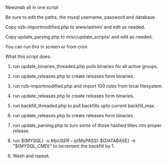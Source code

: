 Newznab all in one script

Be sure to edit the paths, the mysql username, password and database.

Copy nzb-importmodified.php to www/admin/ and edit as needed.

Copy update_parsing.php to misc/update_scripts/ and edit as needed.

You can run this in screen or from cron.


What this script does:
1) run update_binaries_threaded.php pulls binaries for all active groups.

2) run update_releases.php to create releases form binaries.
3) run nzb-importmodified.php and import 100 nzbs from local filesystem.
4) run update_releases.php to create releases form binaries.
5) run backfill_threaded.php to pull backfills upto current backfill_max.
6) run update_releases.php to create releases form binaries.
7) run update_parsing.php to turn some of those hashed titles into proper release.
8) run ${MYSQL} -u ${MyUSER} -p${MyPASS} ${DATABASE} -e "${MYSQL_CMD}" to increment the backfill by 1.
9) Wash and repeat.

